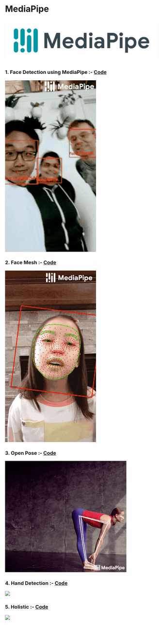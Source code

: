 # MediaPipe   
<img src="images/mediapipe.png">

### 1. Face Detection using MediaPipe  :-  <a href="https://github.com/RishavMishraRM/MediaPipe/blob/main/Face_Detection.py">Code</a>
<img src="images/face_detection.gif">

### 2. Face Mesh  :-  <a href="https://github.com/RishavMishraRM/MediaPipe/blob/main/Face_Mesh.py">Code</a>
<img src="images/face_mesh.gif">

### 3. Open Pose  :-  <a href="https://github.com/RishavMishraRM/MediaPipe/blob/main/Open_Pose.py">Code</a>
<img src="images/openpose.gif">

### 4. Hand Detection  :-  <a href="https://github.com/RishavMishraRM/MediaPipe/blob/main/Hand_Detection.py">Code</a>
<img src="images/hand_detection.gif">

### 5. Holistic  :-  <a href="https://github.com/RishavMishraRM/MediaPipe/blob/main/Holistic.py">Code</a>
<img src="images/holistic.gif">
